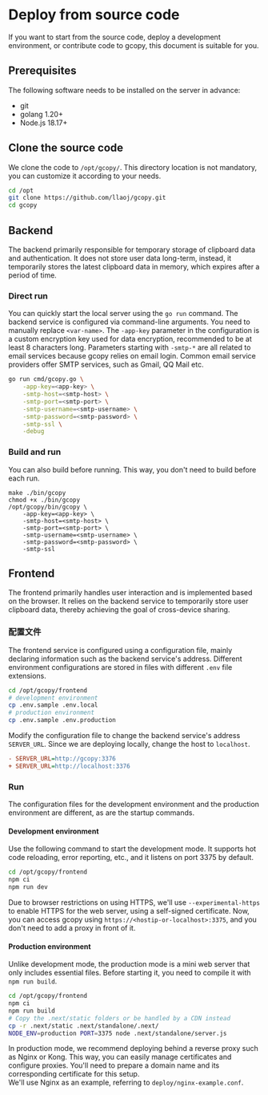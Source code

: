 # Deploy from source code
If you want to start from the source code, deploy a development environment, or contribute code to gcopy, this document is suitable for you.

## Prerequisites
The following software needs to be installed on the server in advance:

- git
- golang 1.20+
- Node.js 18.17+

## Clone the source code
We clone the code to `/opt/gcopy/`. This directory location is not mandatory, you can customize it according to your needs.

```bash
cd /opt
git clone https://github.com/llaoj/gcopy.git
cd gcopy
```

## Backend
The backend primarily responsible for temporary storage of clipboard data and authentication. It does not store user data long-term, instead, it temporarily stores the latest clipboard data in memory, which expires after a period of time.

### Direct run
You can quickly start the local server using the `go run` command. The backend service is configured via command-line arguments. You need to manually replace `<var-name>`. The `-app-key` parameter in the configuration is a custom encryption key used for data encryption, recommended to be at least 8 characters long. Parameters starting with `-smtp-*` are all related to email services because gcopy relies on email login. Common email service providers offer SMTP services, such as Gmail, QQ Mail etc.

```bash
go run cmd/gcopy.go \
    -app-key=<app-key> \
    -smtp-host=<smtp-host> \
    -smtp-port=<smtp-port> \
    -smtp-username=<smtp-username> \
    -smtp-password=<smtp-password> \
    -smtp-ssl \
    -debug
```

### Build and run
You can also build before running. This way, you don't need to build before each run.

```shell
make ./bin/gcopy
chmod +x ./bin/gcopy
/opt/gcopy/bin/gcopy \
    -app-key=<app-key> \
    -smtp-host=<smtp-host> \
    -smtp-port=<smtp-port> \
    -smtp-username=<smtp-username> \
    -smtp-password=<smtp-password> \
    -smtp-ssl
```

## Frontend
The frontend primarily handles user interaction and is implemented based on the browser. It relies on the backend service to temporarily store user clipboard data, thereby achieving the goal of cross-device sharing.

### 配置文件
The frontend service is configured using a configuration file, mainly declaring information such as the backend service's address. Different environment configurations are stored in files with different `.env` file extensions.

```bash
cd /opt/gcopy/frontend
# development environment
cp .env.sample .env.local
# production environment
cp .env.sample .env.production
```

Modify the configuration file to change the backend service's address `SERVER_URL`. Since we are deploying locally, change the host to `localhost`.

```ini
- SERVER_URL=http://gcopy:3376
+ SERVER_URL=http://localhost:3376
```

### Run
The configuration files for the development environment and the production environment are different, as are the startup commands.

#### Development environment
Use the following command to start the development mode. It supports hot code reloading, error reporting, etc., and it listens on port 3375 by default.

```bash
cd /opt/gcopy/frontend
npm ci
npm run dev
```

Due to browser restrictions on using HTTPS, we'll use `--experimental-https` to enable HTTPS for the web server, using a self-signed certificate. 
Now, you can access gcopy using `https://<hostip-or-localhost>:3375`, and you don't need to add a proxy in front of it.

#### Production environment
Unlike development mode, the production mode is a mini web server that only includes essential files. Before starting it, you need to compile it with `npm run build`.

```bash
cd /opt/gcopy/frontend
npm ci
npm run build
# Copy the .next/static folders or be handled by a CDN instead
cp -r .next/static .next/standalone/.next/
NODE_ENV=production PORT=3375 node .next/standalone/server.js
```

In production mode, we recommend deploying behind a reverse proxy such as Nginx or Kong. This way, you can easily manage certificates and configure proxies. You'll need to prepare a domain name and its corresponding certificate for this setup.  
We'll use Nginx as an example, referring to `deploy/nginx-example.conf`.